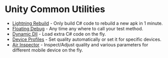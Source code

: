 # Unity Common Utilities

* [Lightning Rebuild](https://github.com/bluesky139/UnityCommonUtilities/blob/master/docs/LightningRebuild.md) - Only build C# code to rebuild a new apk in 1 minute.
* [Floating Debug](https://github.com/bluesky139/UnityCommonUtilities/blob/master/docs/FloatingDebug.md) - Any time any where to call your test method.
* [Dynamic Dll](https://github.com/bluesky139/UnityCommonUtilities/blob/master/docs/DynamicDll.md) - Load extra C# code on the fly.
* [Device Profiles](https://github.com/bluesky139/UnityCommonUtilities/blob/master/docs/DeviceProfiles.md) - Set quality automatically or set it for specific devices.
* [Air Inspector](https://github.com/bluesky139/UnityCommonUtilities/blob/master/docs/AirInspector.md) - Inspect/Adjust quality and various parameters for different mobile device on the fly.